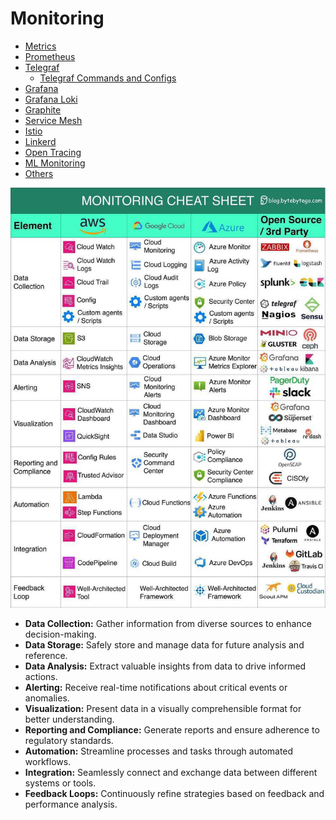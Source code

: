 # Monitoring

- [Metrics](metrics)
- [Prometheus](prometheus/readme.md)
- [Telegraf](telegraf/readme.md)
    - [Telegraf Commands and Configs](telegraf/commands-and-configs)
- [Grafana](grafana)
- [Grafana Loki](grafana-loki)
- [Graphite](graphite)
- [Service Mesh](service-mesh)
- [Istio](istio/readme.md)
- [Linkerd](linkerd)
- [Open Tracing](open-tracing)
- [ML Monitoring](ai/libraries/ml-monitoring.md)
- [Others](devops/monitoring/others.md)

![Monitoring Cheat Sheet](../../media/Pasted%20image%2020240115131943.jpg)

- **Data Collection:** Gather information from diverse sources to enhance decision-making.
- **Data Storage:** Safely store and manage data for future analysis and reference.
- **Data Analysis:** Extract valuable insights from data to drive informed actions.
- **Alerting:** Receive real-time notifications about critical events or anomalies.
- **Visualization:** Present data in a visually comprehensible format for better understanding.
- **Reporting and Compliance:** Generate reports and ensure adherence to regulatory standards.
- **Automation:** Streamline processes and tasks through automated workflows.
- **Integration:** Seamlessly connect and exchange data between different systems or tools.
- **Feedback Loops:** Continuously refine strategies based on feedback and performance analysis.
